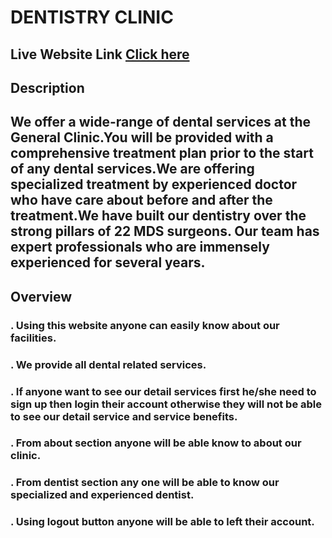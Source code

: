 # DENTISTRY CLINIC

## Live Website Link [Click here](https://dental-service-3aa8e.web.app)

## Description

## We offer a wide-range of dental services at the General Clinic.You will be provided with a comprehensive treatment plan prior to the start of any dental services.We are offering specialized treatment by experienced doctor who have care about before and after the treatment.We have built our dentistry over the strong pillars of 22 MDS surgeons. Our team has expert professionals who are immensely experienced for several years.

## Overview

### . Using this website anyone can easily know about our facilities.

### . We provide all dental related services.

### . If anyone want to see our detail services first he/she need to sign up then login their account otherwise they will not be able to see our detail service and service benefits.

### . From about section anyone will be able know to about our clinic.

### . From dentist section any one will be able to know our specialized and experienced dentist.

### . Using logout button anyone will be able to left their account.
